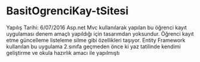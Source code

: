 # BasitOgrenciKay-tSitesi
Yapılış Tarihi: 6/07/2016
Asp.net Mvc kullanılarak yapılan bu öğrenci kayıt uygulaması denem amaçlı yapıldığı için tasarımdan yoksundur. Öğrenci kayıt etme güncelleme
listeleme silme gibi özellikleri taşıyor. Entity Framework kullanılan bu uygulama 2.sınıfa geçmeden önce ki yaz tatilinde
kendimi geliştirme ve okula hazırlık amacı ile yapılmıştı
